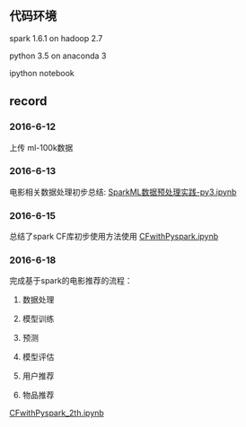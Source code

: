 ## 代码环境
spark 1.6.1 on hadoop 2.7

python 3.5 on anaconda 3

ipython notebook

## record
### 2016-6-12
上传 ml-100k数据

### 2016-6-13
电影相关数据处理初步总结:
[SparkML数据预处理实践-py3.ipynb](./SparkML数据预处理实践-py3.ipynb)

### 2016-6-15
总结了spark CF库初步使用方法使用
[CFwithPyspark.ipynb ](./CFwithPyspark.ipynb)

### 2016-6-18
完成基于spark的电影推荐的流程：

1. 数据处理

2. 模型训练

3. 预测

4. 模型评估

5. 用户推荐

6. 物品推荐

[CFwithPyspark_2th.ipynb](./CFwithPyspark_2th.ipynb)
